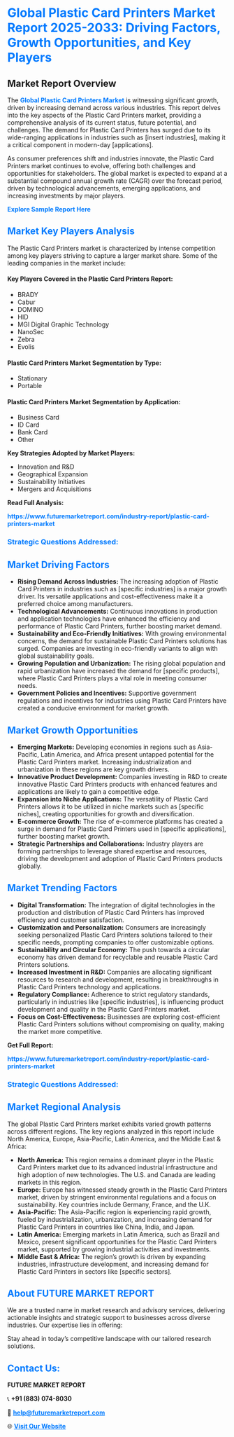 <h1 style="color: #007BFF;">Global Plastic Card Printers Market Report 2025-2033: Driving Factors, Growth Opportunities, and Key Players</h1>

<section id="overview">
<h2>Market Report Overview</h2>
<p>The <a href="https://www.futuremarketreport.com/industry-report/plastic-card-printers-market" style="color: #007BFF; text-decoration: none;"><strong>Global Plastic Card Printers Market</strong></a> is witnessing significant growth, driven by increasing demand across various industries. This report delves into the key aspects of the Plastic Card Printers market, providing a comprehensive analysis of its current status, future potential, and challenges. The demand for Plastic Card Printers has surged due to its wide-ranging applications in industries such as [insert industries], making it a critical component in modern-day [applications].</p>
<p>As consumer preferences shift and industries innovate, the Plastic Card Printers market continues to evolve, offering both challenges and opportunities for stakeholders. The global market is expected to expand at a substantial compound annual growth rate (CAGR) over the forecast period, driven by technological advancements, emerging applications, and increasing investments by major players.</p>
</section>

<section id="overview">
<p><a href="https://www.futuremarketreport.com/request-sample/reportId=90378" style="color: #007BFF; text-decoration: none;"><strong>Explore Sample Report Here</strong></a></p>
</section>

<section id="key-players">
<h2 style="color: #007BFF;">Market Key Players Analysis</h2>
<p>The Plastic Card Printers market is characterized by intense competition among key players striving to capture a larger market share. Some of the leading companies in the market include:</p>
<h4>Key Players Covered in the Plastic Card Printers Report:</h4>
<ul><li>BRADY</li><li>Cabur</li><li>DOMINO</li><li>HID</li><li>MGI Digital Graphic Technology</li><li>NanoSec</li><li>Zebra</li><li>Evolis</li></ul>
<h4>Plastic Card Printers Market Segmentation by Type:</h4>
<ul><li>Stationary</li><li>Portable</li></ul>

<h4>Plastic Card Printers Market Segmentation by Application:</h4>
<ul><li>Business Card</li><li>ID Card</li><li>Bank Card</li><li>Other</li></ul>
<p><strong>Key Strategies Adopted by Market Players:</strong></p>
<ul>
<li>Innovation and R&D</li>
<li>Geographical Expansion</li>
<li>Sustainability Initiatives</li>
<li>Mergers and Acquisitions</li>
</ul>
</section>

<section>
<p><strong>Read Full Analysis: </strong></p><a href="https://www.futuremarketreport.com/industry-report/plastic-card-printers-market" style="color: #007BFF; text-decoration: none;"><strong>https://www.futuremarketreport.com/industry-report/plastic-card-printers-market</strong></a>
<h3 style="color: #007BFF;">Strategic Questions Addressed:</h3>
</section>

<section id="driving-factors">
<h2 style="color: #007BFF;">Market Driving Factors</h2>
<ul>
<li><strong>Rising Demand Across Industries:</strong> The increasing adoption of Plastic Card Printers in industries such as [specific industries] is a major growth driver. Its versatile applications and cost-effectiveness make it a preferred choice among manufacturers.</li>
<li><strong>Technological Advancements:</strong> Continuous innovations in production and application technologies have enhanced the efficiency and performance of Plastic Card Printers, further boosting market demand.</li>
<li><strong>Sustainability and Eco-Friendly Initiatives:</strong> With growing environmental concerns, the demand for sustainable Plastic Card Printers solutions has surged. Companies are investing in eco-friendly variants to align with global sustainability goals.</li>
<li><strong>Growing Population and Urbanization:</strong> The rising global population and rapid urbanization have increased the demand for [specific products], where Plastic Card Printers plays a vital role in meeting consumer needs.</li>
<li><strong>Government Policies and Incentives:</strong> Supportive government regulations and incentives for industries using Plastic Card Printers have created a conducive environment for market growth.</li>
</ul>
</section>

<section id="growth-opportunities">
<h2 style="color: #007BFF;">Market Growth Opportunities</h2>
<ul>
<li><strong>Emerging Markets:</strong> Developing economies in regions such as Asia-Pacific, Latin America, and Africa present untapped potential for the Plastic Card Printers market. Increasing industrialization and urbanization in these regions are key growth drivers.</li>
<li><strong>Innovative Product Development:</strong> Companies investing in R&D to create innovative Plastic Card Printers products with enhanced features and applications are likely to gain a competitive edge.</li>
<li><strong>Expansion into Niche Applications:</strong> The versatility of Plastic Card Printers allows it to be utilized in niche markets such as [specific niches], creating opportunities for growth and diversification.</li>
<li><strong>E-commerce Growth:</strong> The rise of e-commerce platforms has created a surge in demand for Plastic Card Printers used in [specific applications], further boosting market growth.</li>
<li><strong>Strategic Partnerships and Collaborations:</strong> Industry players are forming partnerships to leverage shared expertise and resources, driving the development and adoption of Plastic Card Printers products globally.</li>
</ul>
</section>

<section id="trending-factors">
<h2 style="color: #007BFF;">Market Trending Factors</h2>
<ul>
<li><strong>Digital Transformation:</strong> The integration of digital technologies in the production and distribution of Plastic Card Printers has improved efficiency and customer satisfaction.</li>
<li><strong>Customization and Personalization:</strong> Consumers are increasingly seeking personalized Plastic Card Printers solutions tailored to their specific needs, prompting companies to offer customizable options.</li>
<li><strong>Sustainability and Circular Economy:</strong> The push towards a circular economy has driven demand for recyclable and reusable Plastic Card Printers solutions.</li>
<li><strong>Increased Investment in R&D:</strong> Companies are allocating significant resources to research and development, resulting in breakthroughs in Plastic Card Printers technology and applications.</li>
<li><strong>Regulatory Compliance:</strong> Adherence to strict regulatory standards, particularly in industries like [specific industries], is influencing product development and quality in the Plastic Card Printers market.</li>
<li><strong>Focus on Cost-Effectiveness:</strong> Businesses are exploring cost-efficient Plastic Card Printers solutions without compromising on quality, making the market more competitive.</li>
</ul>
</section>

<section>
<p><strong>Get Full Report: </strong></p><a href="https://www.futuremarketreport.com/industry-report/plastic-card-printers-market" style="color: #007BFF; text-decoration: none;"><strong>https://www.futuremarketreport.com/industry-report/plastic-card-printers-market</strong></a>
<h3 style="color: #007BFF;">Strategic Questions Addressed:</h3>
</section>


<section id="regional-analysis">
<h2 style="color: #007BFF;">Market Regional Analysis</h2>
<p>The global Plastic Card Printers market exhibits varied growth patterns across different regions. The key regions analyzed in this report include North America, Europe, Asia-Pacific, Latin America, and the Middle East & Africa:</p>
<ul>
<li><strong>North America:</strong> This region remains a dominant player in the Plastic Card Printers market due to its advanced industrial infrastructure and high adoption of new technologies. The U.S. and Canada are leading markets in this region.</li>
<li><strong>Europe:</strong> Europe has witnessed steady growth in the Plastic Card Printers market, driven by stringent environmental regulations and a focus on sustainability. Key countries include Germany, France, and the U.K.</li>
<li><strong>Asia-Pacific:</strong> The Asia-Pacific region is experiencing rapid growth, fueled by industrialization, urbanization, and increasing demand for Plastic Card Printers in countries like China, India, and Japan.</li>
<li><strong>Latin America:</strong> Emerging markets in Latin America, such as Brazil and Mexico, present significant opportunities for the Plastic Card Printers market, supported by growing industrial activities and investments.</li>
<li><strong>Middle East & Africa:</strong> The region’s growth is driven by expanding industries, infrastructure development, and increasing demand for Plastic Card Printers in sectors like [specific sectors].</li>
</ul>
</section>

<footer>
<h2 style="color: #007BFF;">About FUTURE MARKET REPORT</h2>
<p>We are a trusted name in market research and advisory services, delivering actionable insights and strategic support to businesses across diverse industries. Our expertise lies in offering:</p>

<p>Stay ahead in today’s competitive landscape with our tailored research solutions.</p>

<h2 style="color: #007BFF;">Contact Us:</h2>
<p><strong>FUTURE MARKET REPORT</strong></p>
<p>📞 <strong>+91 (883) 074-8030</strong></p>
<p>📧 <strong><a href="mailto:help@futuremarketreport.com" style="color: #007BFF;">help@futuremarketreport.com</a></strong></p>
<p>🌐 <strong><a href="https://www.futuremarketreport.com/" style="color: #007BFF;">Visit Our Website</a></strong></p>
</footer>